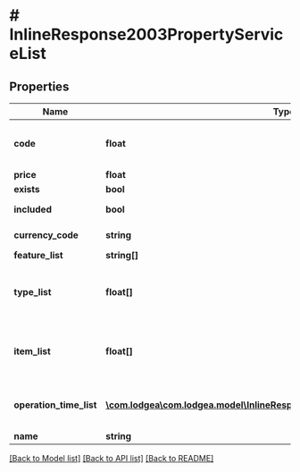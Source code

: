 # # InlineResponse2003PropertyServiceList

## Properties

Name | Type | Description | Notes
------------ | ------------- | ------------- | -------------
**code** | **float** | The code of this service&lt;p&gt;See also &lt;a href&#x3D;\&quot;#servicecodes\&quot;&gt;in the appendix&lt;/a&gt;.&lt;/p&gt; |
**price** | **float** | The surcharge for this service. |
**exists** | **bool** | Whether this service is available. |
**included** | **bool** | Whether this service is complementary. |
**currency_code** | **string** | The currency of the surcharge for this service |
**feature_list** | **string[]** | A list of features. |
**type_list** | **float[]** | A list of codes describing the available breakfast type.&lt;p&gt;See also &lt;a href&#x3D;\&quot;#breakfasttype-codes\&quot;&gt;in the appendix&lt;/a&gt;.&lt;/p&gt; |
**item_list** | **float[]** | A list of codes describing the available breakfast items.&lt;p&gt;See also &lt;a href&#x3D;\&quot;#breakfastitem-codes\&quot;&gt;in the appendix&lt;/a&gt;.&lt;/p&gt; |
**operation_time_list** | [**\com.lodgea\com.lodgea.model\InlineResponse2003PropertyOperationTimeList[]**](InlineResponse2003PropertyOperationTimeList.md) | A list of operation times, including start and end times, and the days of the week on which the operation is open. |
**name** | **string** | The name of this service. |

[[Back to Model list]](../../README.md#models) [[Back to API list]](../../README.md#endpoints) [[Back to README]](../../README.md)
